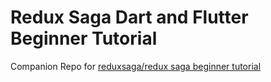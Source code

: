 # Redux Saga Dart and Flutter Beginner Tutorial

Companion Repo for [reduxsaga/redux saga beginner tutorial](https://github.com/reduxsaga/redux_saga/blob/master/doc/introduction/BeginnerTutorial.md)

